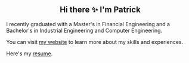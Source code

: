 <h2 align="center">Hi there ✨ I'm Patrick </h2>

I recently graduated with a Master's in Financial Engineering and a Bachelor's in Industrial Engineering and Computer Engineering.

You can visit [my website](https://patrickmurphym.github.io/) to learn more about my skills and experiences.

Here's my [resume](https://drive.google.com/file/d/1QM9CRz4XiA-Ey8qTvdzxLQ0lBqxjt8s8/view?usp=sharing).

<!--
**patrickmurphym/patrickmurphym** is a ✨ _special_ ✨ repository because its `README.md` (this file) appears on your GitHub profile.

Here are some ideas to get you started:

- 🔭 I’m currently working on ...
- 🌱 I’m currently learning ...
- 👯 I’m looking to collaborate on ...
- 🤔 I’m looking for help with ...
- 💬 Ask me about ...
- 📫 How to reach me: ...
- 😄 Pronouns: ...
- ⚡ Fun fact: ...
-->
